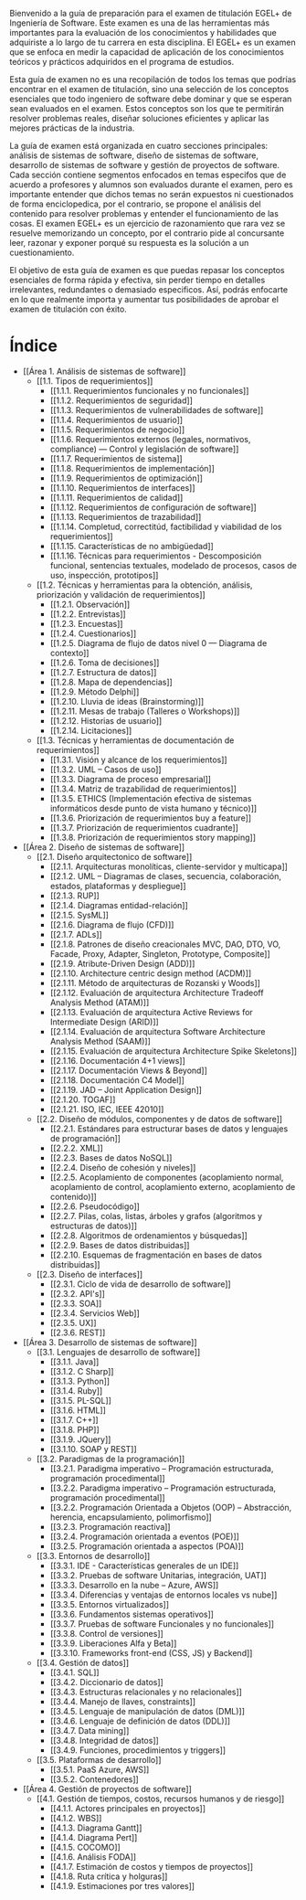 Bienvenido a la guía de preparación para el examen de titulación EGEL+ de Ingeniería de Software. Este examen es una de las herramientas más importantes para la evaluación de los conocimientos y habilidades que adquiriste a lo largo de tu carrera en esta disciplina. El EGEL+ es un examen que se enfoca en medir la capacidad de aplicación de los conocimientos teóricos y prácticos adquiridos en el programa de estudios.

Esta guía de examen no es una recopilación de todos los temas que podrías encontrar en el examen de titulación, sino una selección de los conceptos esenciales que todo ingeniero de software debe dominar y que se esperan sean evaluados en el examen. Estos conceptos son los que te permitirán resolver problemas reales, diseñar soluciones eficientes y aplicar las mejores prácticas de la industria.

La guía de examen está organizada en cuatro secciones principales: análisis de sistemas de software, diseño de sistemas de software, desarrollo de sistemas de software y gestión de proyectos de software. Cada sección contiene segmentos enfocados en temas especifos que de acuerdo a profesores y alumnos son evaluados durante el examen, pero es importante entender que dichos temas no serán expuestos ni cuestionados de forma enciclopedica, por el contrario, se propone el análisis del contenido para resolver problemas y entender el funcionamiento de las cosas. El examen EGEL+ es un ejercicio de razonamiento que rara vez se resuelve memorizando un concepto, por el contrario pide al concursante leer, razonar y exponer porqué su respuesta es la solución a un cuestionamiento.

El objetivo de esta guía de examen es que puedas repasar los conceptos esenciales de forma rápida y efectiva, sin perder tiempo en detalles irrelevantes, redundantes o demasiado especificos. Así, podrás enfocarte en lo que realmente importa y aumentar tus posibilidades de aprobar el examen de titulación con éxito.

# Índice
- [[Área 1. Análisis de sistemas de software]]
	- [[1.1. Tipos de requerimientos]]
		- [[1.1.1. Requerimientos funcionales y no funcionales]]
		- [[1.1.2. Requerimientos de seguridad]]
		- [[1.1.3. Requerimientos de vulnerabilidades de software]]
		- [[1.1.4. Requerimientos de usuario]]
		- [[1.1.5. Requerimientos de negocio]]
		- [[1.1.6. Requerimientos externos (legales, normativos, compliance) — Control y legislación de software]]
		- [[1.1.7. Requerimientos de sistema]]
		- [[1.1.8. Requerimientos de implementación]]
		- [[1.1.9. Requerimientos de optimización]]
		- [[1.1.10. Requerimientos de interfaces]]
		- [[1.1.11. Requerimientos de calidad]]
		- [[1.1.12. Requerimientos de configuración de software]]
		- [[1.1.13. Requerimientos de trazabilidad]]
		- [[1.1.14. Completud, correctitúd, factibilidad y viabilidad de los requerimientos]]
		- [[1.1.15. Características de no ambigüedad]]
		- [[1.1.16. Técnicas para requerimientos - Descomposición funcional, sentencias textuales, modelado de procesos, casos de uso, inspección, prototipos]]
	- [[1.2. Técnicas y herramientas para la obtención, análisis, priorización y validación de requerimientos]]
		- [[1.2.1. Observación]]
		- [[1.2.2. Entrevistas]]
		- [[1.2.3. Encuestas]]
		- [[1.2.4. Cuestionarios]]
		- [[1.2.5. Diagrama de flujo de datos nivel 0 — Diagrama de contexto]]
		- [[1.2.6. Toma de decisiones]]
		- [[1.2.7. Estructura de datos]]
		- [[1.2.8. Mapa de dependencias]]
		- [[1.2.9. Método Delphi]]
		- [[1.2.10. Lluvia de ideas (Brainstorming)]]
		- [[1.2.11. Mesas de trabajo (Talleres o Workshops)]]
		- [[1.2.12. Historias de usuario]]
		- [[1.2.14. Licitaciones]]
	- [[1.3. Técnicas y herramientas de documentación de requerimientos]]
		- [[1.3.1. Visión y alcance de los requerimientos]]
		- [[1.3.2. UML – Casos de uso]]
		- [[1.3.3. Diagrama de proceso empresarial]]
		- [[1.3.4. Matriz de trazabilidad de requerimientos]]
		- [[1.3.5. ETHICS (Implementación efectiva de sistemas informáticos desde punto de vista humano y técnico)]]
		- [[1.3.6. Priorización de requerimientos buy a feature]]
		- [[1.3.7. Priorización de requerimientos cuadrante]]
		- [[1.3.8. Priorización de requerimientos story mapping]]
- [[Área 2. Diseño de sistemas de software]]
	- [[2.1. Diseño arquitectonico de software]]
		- [[2.1.1. Arquitecturas monolíticas, cliente-servidor y multicapa]]
		- [[2.1.2. UML – Diagramas de clases, secuencia, colaboración, estados, plataformas y despliegue]]
		- [[2.1.3. RUP]]
		- [[2.1.4. Diagramas entidad-relación]]
		- [[2.1.5. SysML]]
		- [[2.1.6. Diagrama de flujo (CFD)]]
		- [[2.1.7. ADLs]]
		- [[2.1.8. Patrones de diseño creacionales MVC, DAO, DTO, VO, Facade, Proxy, Adapter, Singleton, Prototype, Composite]]
		- [[2.1.9. Atribute-Driven Design (ADD)]]
		- [[2.1.10. Architecture centric design method (ACDM)]]
		- [[2.1.11. Método de arquitecturas de Rozanski y Woods]]
		- [[2.1.12. Evaluación de arquitectura Architecture Tradeoff Analysis Method (ATAM)]]
		- [[2.1.13. Evaluación de arquitectura Active Reviews for Intermediate Design (ARID)]]
		- [[2.1.14. Evaluación de arquitectura Software Architecture Analysis Method (SAAM)]]
		- [[2.1.15. Evaluación de arquitectura Architecture Spike Skeletons]]
		- [[2.1.16. Documentación 4+1 views]]
		- [[2.1.17. Documentación Views & Beyond]]
		- [[2.1.18. Documentación C4 Model]]
		- [[2.1.19. JAD – Joint Application Design]]
		- [[2.1.20. TOGAF]]
		- [[2.1.21. ISO, IEC, IEEE 42010]]
	- [[2.2. Diseño de módulos, componentes y de datos de software]]
		- [[2.2.1. Estándares para estructurar bases de datos y lenguajes de programación]]
		- [[2.2.2. XML]]
		- [[2.2.3. Bases de datos NoSQL]]
		- [[2.2.4. Diseño de cohesión y niveles]]
		- [[2.2.5. Acoplamiento de componentes (acoplamiento normal, acoplamiento de control, acoplamiento externo, acoplamiento de contenido)]]
		- [[2.2.6. Pseudocódigo]]
		- [[2.2.7. Pilas, colas, listas, árboles y grafos (algoritmos y estructuras de datos)]]
		- [[2.2.8. Algoritmos de ordenamientos y búsquedas]]
		- [[2.2.9. Bases de datos distribuidas]]
		- [[2.2.10. Esquemas de fragmentación en bases de datos distribuidas]]
	- [[2.3. Diseño de interfaces]]
		- [[2.3.1. Ciclo de vida de desarrollo de software]]
		- [[2.3.2. API's]]
		- [[2.3.3. SOA]]
		- [[2.3.4. Servicios Web]]
		- [[2.3.5. UX]]
		- [[2.3.6. REST]]
- [[Área 3. Desarrollo de sistemas de software]]
	- [[3.1. Lenguajes de desarrollo de software]]
		- [[3.1.1. Java]]
		- [[3.1.2. C Sharp]]
		- [[3.1.3. Python]]
		- [[3.1.4. Ruby]]
		- [[3.1.5. PL-SQL]]
		- [[3.1.6. HTML]]
		- [[3.1.7. C++]]
		- [[3.1.8. PHP]]
		- [[3.1.9. JQuery]]
		- [[3.1.10. SOAP y REST]]
	- [[3.2. Paradigmas de la programación]]
		- [[3.2.1. Paradigma imperativo – Programación estructurada, programación procedimental]]
		- [[3.2.2. Paradigma imperativo – Programación estructurada, programación procedimental]]
		- [[3.2.2. Programación Orientada a Objetos (OOP) – Abstracción, herencia, encapsulamiento, polimorfismo]]
		- [[3.2.3. Programación reactiva]]
		- [[3.2.4. Programación orientada a eventos (POE)]]
		- [[3.2.5. Programación orientada a aspectos (POA)]]
	- [[3.3. Entornos de desarrollo]]
		- [[3.3.1. IDE -  Características generales de un IDE]]
		- [[3.3.2. Pruebas de software Unitarias, integración, UAT]]
		- [[3.3.3. Desarrollo en la nube – Azure, AWS]]
		- [[3.3.4. Diferencias y ventajas de entornos locales vs nube]]
		- [[3.3.5. Entornos virtualizados]]
		- [[3.3.6. Fundamentos sistemas operativos]]
		- [[3.3.7. Pruebas de software Funcionales y no funcionales]]
		- [[3.3.8. Control de versiones]]
		- [[3.3.9. Liberaciones Alfa y Beta]]
		- [[3.3.10. Frameworks front-end (CSS, JS) y Backend]]
	- [[3.4. Gestión de datos]]
		- [[3.4.1. SQL]]
		- [[3.4.2. Diccionario de datos]]
		- [[3.4.3. Estructuras relacionales y no relacionales]]
		- [[3.4.4. Manejo de llaves, constraints]]
		- [[3.4.5. Lenguaje de manipulación de datos (DML)]]
		- [[3.4.6. Lenguaje de definición de datos (DDL)]]
		- [[3.4.7. Data mining]]
		- [[3.4.8. Integridad de datos]]
		- [[3.4.9. Funciones, procedimientos y triggers]]
	- [[3.5. Plataformas de desarrollo]]
		- [[3.5.1. PaaS Azure, AWS]]
		- [[3.5.2. Contenedores]]
- [[Área 4. Gestión de proyectos de software]]
	- [[4.1. Gestión de tiempos, costos, recursos humanos y de riesgo]]
		- [[4.1.1. Actores principales en proyectos]]
		- [[4.1.2. WBS]]
		- [[4.1.3. Diagrama Gantt]]
		- [[4.1.4. Diagrama Pert]]
		- [[4.1.5. COCOMO]]
		- [[4.1.6. Análisis FODA]]
		- [[4.1.7. Estimación de costos y tiempos de proyectos]]
		- [[4.1.8. Ruta crítica y holguras]]
		- [[4.1.9. Estimaciones por tres valores]]

